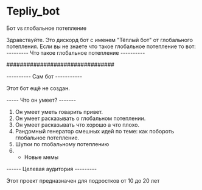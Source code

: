 # Tepliy_bot
Бот vs глобальное потепление

Здравствуйте. Это дискорд бот с именем "Тёплый бот" от глобального потепления. 
Если вы не знаете что такое глобальное потепление то вот:
--------- Что такое глобальное потепление ----------

################################

---------- Сам бот -----------

Этот бот ещё не создан.

----- Что он умеет? -------

1. Он умеет уметь говарить привет.
2. Он умеет расказывать о глобальном потеплении.
3. Он умеет расказывать что хорошо а что плохо.
4. Рандомный генератор смешных идей по теме: как побороть глобальное потепление.
5. Шутки по глобальному потеплению
6. + Новые мемы
  
------ Целевая аудитория ---------

Этот проект предназначен для подростков от 10 до 20 лет
